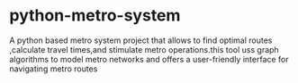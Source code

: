 # python-metro-system
A python based metro system project that allows to find optimal routes ,calculate travel times,and stimulate metro operations.this tool uss graph algorithms to model metro networks and offers a user-friendly interface for navigating metro routes
